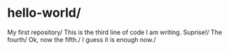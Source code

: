# hello-world/
My first repository/
This is the third line of code I am writing. Suprise!/
The fourth/
Ok, now the fifth./
I guess it is enough now./
